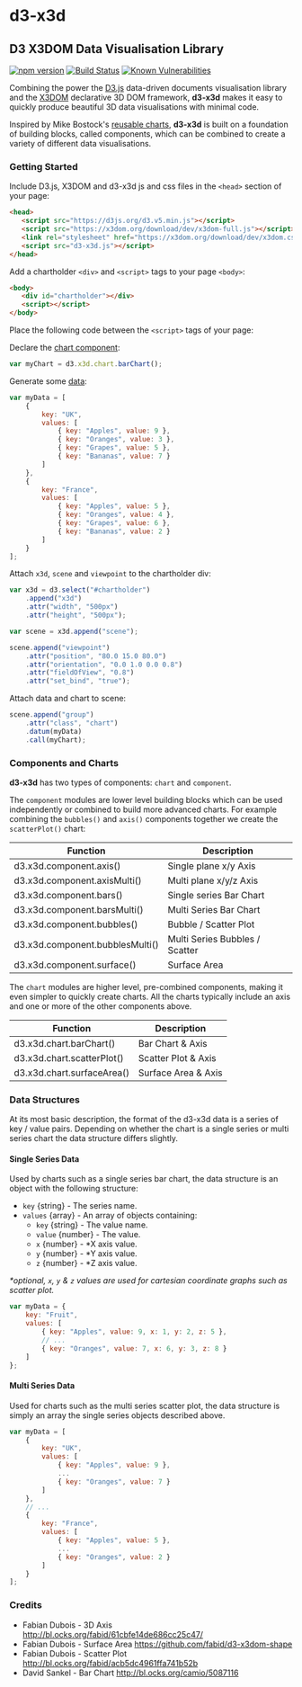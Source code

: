 # d3-x3d
## D3 X3DOM Data Visualisation Library

[![npm version](https://badge.fury.io/js/d3-x3d.svg)](https://badge.fury.io/js/d3-x3d)
[![Build Status](https://travis-ci.org/jamesleesaunders/d3-x3d.svg?branch=master)](https://travis-ci.org/jamesleesaunders/d3-x3d)
[![Known Vulnerabilities](https://snyk.io/test/github/jamesleesaunders/d3-x3d/badge.svg?targetFile=package.json)](https://snyk.io/test/github/jamesleesaunders/d3-x3d?targetFile=package.json)

Combining the power the [D3.js](http://www.d3js.org/) data-driven documents visualisation library and the [X3DOM](https://github.com/x3dom/x3dom) declarative 3D DOM framework, **d3-x3d** makes it easy to quickly produce beautiful 3D data visualisations with minimal code.

Inspired by Mike Bostock's [reusable charts](http://bost.ocks.org/mike/chart/), **d3-x3d** is built on a foundation of building blocks, called components, which can be combined to create a variety of different data visualisations.

### Getting Started

Include D3.js, X3DOM and d3-x3d js and css files in the `<head>` section of your page:

```html
<head>
   <script src="https://d3js.org/d3.v5.min.js"></script>   
   <script src="https://x3dom.org/download/dev/x3dom-full.js"></script>
   <link rel="stylesheet" href="https://x3dom.org/download/dev/x3dom.css" />
   <script src="d3-x3d.js"></script>
</head>
```

Add a chartholder `<div>` and `<script>` tags to your page `<body>`:

```html
<body>
   <div id="chartholder"></div>
   <script></script>
</body>
```

Place the following code between the `<script>` tags of your page:

Declare the [chart component](#components-and-charts):

```javascript
var myChart = d3.x3d.chart.barChart();
```

Generate some [data](#data-structure):

```javascript
var myData = [
	{
		key: "UK",
		values: [
			{ key: "Apples", value: 9 },
			{ key: "Oranges", value: 3 },
			{ key: "Grapes", value: 5 },
			{ key: "Bananas", value: 7 }
		]
	},
	{
		key: "France",
		values: [
			{ key: "Apples", value: 5 },
			{ key: "Oranges", value: 4 },
			{ key: "Grapes", value: 6 },
			{ key: "Bananas", value: 2 }
		]
	}
];
```

Attach `x3d`, `scene` and `viewpoint` to the chartholder div:

```javascript
var x3d = d3.select("#chartholder")
	.append("x3d")
	.attr("width", "500px")
	.attr("height", "500px");

var scene = x3d.append("scene");

scene.append("viewpoint")
	.attr("position", "80.0 15.0 80.0")
	.attr("orientation", "0.0 1.0 0.0 0.8")
	.attr("fieldOfView", "0.8")
	.attr("set_bind", "true");
```

Attach data and chart to scene:

```javascript
scene.append("group")
	.attr("class", "chart")
	.datum(myData)
	.call(myChart);
```

### Components and Charts

**d3-x3d** has two types of components: `chart` and `component`.

The `component` modules are lower level building blocks which can be used independently or combined to build more advanced charts. For example combining the `bubbles()` and `axis()` components together we create the `scatterPlot()` chart:

| Function                        | Description                     |
| ------------------------------- | ------------------------------- |
| d3.x3d.component.axis()         | Single plane x/y Axis           |
| d3.x3d.component.axisMulti()    | Multi plane x/y/z Axis          |
| d3.x3d.component.bars()         | Single series Bar Chart         |
| d3.x3d.component.barsMulti()    | Multi Series Bar Chart          |
| d3.x3d.component.bubbles()      | Bubble / Scatter Plot           |
| d3.x3d.component.bubblesMulti() | Multi Series Bubbles / Scatter  |
| d3.x3d.component.surface()      | Surface Area                    |

The `chart` modules are higher level, pre-combined components, making it even simpler to quickly create charts. All the charts typically include an axis and one or more of the other components above.

| Function                        | Description                     |
| ------------------------------- | ------------------------------- |
| d3.x3d.chart.barChart()         | Bar Chart & Axis                |
| d3.x3d.chart.scatterPlot()      | Scatter Plot & Axis             | 
| d3.x3d.chart.surfaceArea()      | Surface Area & Axis             |

### Data Structures

At its most basic description, the format of the d3-x3d data is a series of key / value pairs. Depending on whether the chart is a single series or multi series chart the data structure differs slightly.

#### Single Series Data
Used by charts such as a single series bar chart, the data structure is an object with the following structure:
* `key` {string} - The series name.
* `values` {array} - An array of objects containing:
  * `key` {string} - The value name.
  * `value` {number} - The value.
  * `x` {number} - \*X axis value.
  * `y` {number} - \*Y axis value.
  * `z` {number} - \*Z axis value.
	
_\*optional, `x`, `y` & `z` values are used for cartesian coordinate graphs such as scatter plot._

```javascript
var myData = {
	key: "Fruit",
	values: [
		{ key: "Apples", value: 9, x: 1, y: 2, z: 5 },
		// ...
		{ key: "Oranges", value: 7, x: 6, y: 3, z: 8 }
	]
};
```

#### Multi Series Data 
Used for charts such as the multi series scatter plot, the data structure is simply an array the single series objects described above.

```javascript
var myData = [
	{
		key: "UK",
		values: [
			{ key: "Apples", value: 9 },
			...
			{ key: "Oranges", value: 7 }
		]
	},
	// ...
	{
		key: "France",
		values: [
			{ key: "Apples", value: 5 },
			...
			{ key: "Oranges", value: 2 }
		]
	}
];
```

### Credits

* Fabian Dubois - 3D Axis <http://bl.ocks.org/fabid/61cbfe14de686cc25c47/>
* Fabian Dubois - Surface Area <https://github.com/fabid/d3-x3dom-shape>
* Fabian Dubois - Scatter Plot <http://bl.ocks.org/fabid/acb5dc4961ffa741b52b>
* David Sankel - Bar Chart <http://bl.ocks.org/camio/5087116>
